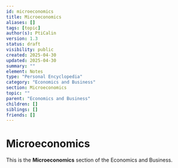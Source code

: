 ```yaml
---
id: microeconomics
title: Microeconomics
aliases: []
tags: [topic]
author(s): PtiCalin
version: 1.3
status: draft
visibility: public
created: 2025-04-30
updated: 2025-04-30
summary: ""
element: Notes
type: "Personal Encyclopedia"
category: "Economics and Business"
section: Microeconomics
topic: ""
parent: "Economics and Business"
children: []
siblings: []
friends: []
---
```

# Microeconomics

This is the **Microeconomics** section of the Economics and Business.
